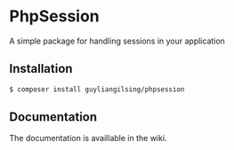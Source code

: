 # PhpSession
A simple package for handling sessions in your application

## Installation
```bash
$ composer install guyliangilsing/phpsession
```

## Documentation
The documentation is availlable in the wiki.

